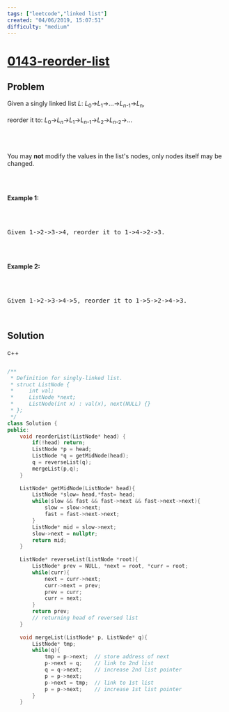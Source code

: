 ```yaml
---
tags: ["leetcode","linked list"]
created: "04/06/2019, 15:07:51"
difficulty: "medium"
---
```


# [0143-reorder-list](https://leetcode.com/problems/reorder-list/)

## Problem
<div><p>Given a singly linked list <em>L</em>: <em>L</em><sub>0</sub>→<em>L</em><sub>1</sub>→…→<em>L</em><sub><em>n</em>-1</sub>→<em>L</em><sub>n</sub>,<br><br>reorder it to: <em>L</em><sub>0</sub>→<em>L</em><sub><em>n</em></sub>→<em>L</em><sub>1</sub>→<em>L</em><sub><em>n</em>-1</sub>→<em>L</em><sub>2</sub>→<em>L</em><sub><em>n</em>-2</sub>→…</p><br><br><p>You may <strong>not</strong> modify the values in the list's nodes, only nodes itself may be changed.</p><br><br><p><strong>Example 1:</strong></p><br><br><pre>Given 1-&gt;2-&gt;3-&gt;4, reorder it to 1-&gt;4-&gt;2-&gt;3.</pre><br><br><p><strong>Example 2:</strong></p><br><br><pre>Given 1-&gt;2-&gt;3-&gt;4-&gt;5, reorder it to 1-&gt;5-&gt;2-&gt;4-&gt;3.<br></pre><br></div>

## Solution

c++
```c++

/**
 * Definition for singly-linked list.
 * struct ListNode {
 *     int val;
 *     ListNode *next;
 *     ListNode(int x) : val(x), next(NULL) {}
 * };
 */
class Solution {
public:
    void reorderList(ListNode* head) {
        if(!head) return;
        ListNode *p = head;
        ListNode *q = getMidNode(head);   
        q = reverseList(q);
        mergeList(p,q);
    } 
    
    ListNode* getMidNode(ListNode* head){
        ListNode *slow= head,*fast= head;
        while(slow && fast && fast->next && fast->next->next){
            slow = slow->next;
            fast = fast->next->next;
        }
        ListNode* mid = slow->next;
        slow->next = nullptr;
        return mid;        
    }
    
    ListNode* reverseList(ListNode *root){
        ListNode* prev = NULL, *next = root, *curr = root;
        while(curr){
            next = curr->next;
            curr->next = prev;
            prev = curr;
            curr = next;
        }
        return prev;
        // returning head of reversed list
    }
    
    void mergeList(ListNode* p, ListNode* q){
        ListNode* tmp;
        while(q){
            tmp = p->next;  // store address of next
            p->next = q;    // link to 2nd list
            q = q->next;    // increase 2nd list pointer
            p = p->next;    
            p->next = tmp;  // link to 1st list
            p = p->next;    // increase 1st list pointer
        }
    }
​
```
